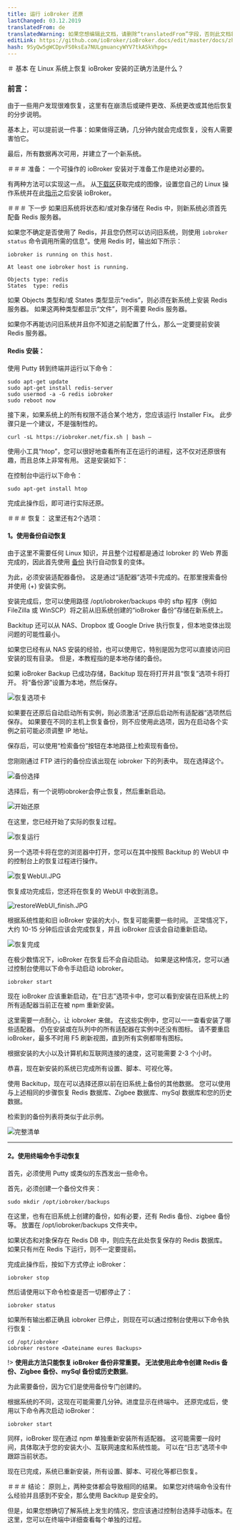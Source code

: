 ```yaml
---
title: 运行 ioBroker 还原
lastChanged: 03.12.2019
translatedFrom: de
translatedWarning: 如果您想编辑此文档，请删除“translatedFrom”字段，否则此文档将再次自动翻译
editLink: https://github.com/ioBroker/ioBroker.docs/edit/master/docs/zh-cn/tutorial/restore.md
hash: 9SyQw5gWCDpvFS0ksEa7NULgmuancyWYV7tkASkVhpg=
---
```

＃ 基本
在 Linux 系统上恢复 ioBroker 安装的正确方法是什么？

### 前言：
由于一些用户发现很难恢复，这里有在崩溃后或硬件更改、系统更改或其他后恢复的分步说明。

基本上，可以提前说一件事：如果做得正确，几分钟内就会完成恢复，没有人需要害怕它。

最后，所有数据再次可用，并建立了一个新系统。

＃＃＃ 准备：
一个可操作的 ioBroker 安装对于准备工作是绝对必要的。

有两种方法可以实现这一点。
从[下载区](https://www.iobroker.net/#de/download)获取完成的图像，设置您自己的 Linux 操作系统并在此[指示](https://www.iobroker.net/#de/documentation/install/linux.md)之后安装 ioBroker。

＃＃＃ 下一步
如果旧系统将状态和/或对象存储在 Redis 中，则新系统必须首先配备 Redis 服务器。

如果您不确定是否使用了 Redis，并且您仍然可以访问旧系统，则使用 `iobroker status` 命令调用所需的信息”。使用 Redis 时，输出如下所示：

```
iobroker is running on this host.

At least one iobroker host is running.

Objects type: redis
States  type: redis
```

如果 Objects 类型和/或 States 类型显示“redis”，则必须在新系统上安装 Redis 服务器。
如果这两种类型都显示“文件”，则不需要 Redis 服务器。

如果你不再能访问旧系统并且你不知道之前配置了什么，那么一定要提前安装 Redis 服务器。

#### Redis 安装：
使用 Putty 转到终端并运行以下命令：

```
sudo apt-get update
sudo apt-get install redis-server
sudo usermod -a -G redis iobroker
sudo reboot now
```

接下来，如果系统上的所有权限不适合某个地方，您应该运行 Installer Fix。
此步骤只是一个建议，不是强制性的。

```
curl -sL https://iobroker.net/fix.sh | bash –
```

使用小工具“htop”，您可以很好地查看所有正在运行的进程，这不仅对还原很有趣，而且总体上非常有用。
这是安装如下：

在控制台中运行以下命令：

```
sudo apt-get install htop
```

完成此操作后，即可进行实际还原。

＃＃＃ 恢复：
这里还有2个选项：

#### **1。使用备份自动恢复**
由于这里不需要任何 Linux 知识，并且整个过程都是通过 Iobroker 的 Web 界面完成的，因此首先使用 [备份](https://github.com/simatec/ioBroker.backitup/blob/master/README.md) 执行自动恢复的变体。

为此，必须安装适配器备份。
这是通过“适配器”选项卡完成的。在那里搜索备份并使用 (+) 安装实例。

安装完成后，您可以使用路径 /opt/iobroker/backups 中的 sftp 程序（例如 FileZilla 或 WinSCP）将之前从旧系统创建的“ioBroker 备份”存储在新系统上。

Backitup 还可以从 NAS、Dropbox 或 Google Drive 执行恢复，但本地变体出现问题的可能性最小。

如果您已经有从 NAS 安装的经验，也可以使用它，特别是因为您可以直接访问旧安装的现有目录。
但是，本教程指的是本地存储的备份。

如果 ioBroker Backup 已成功存储，Backitup 现在将打开并且“恢复”选项卡将打开。
将“备份源”设置为本地，然后保存。

![恢复选项卡](../../de/tutorial/media/restore/1575301096581-restoretab.jpg)

如果要在还原后自动启动所有实例，则必须激活“还原后启动所有适配器”选项然后保存。
如果要在不同的主机上恢复备份，则不应使用此选项，因为在启动各个实例之前可能必须调整 IP 地址。

保存后，可以使用“检索备份”按钮在本地路径上检索现有备份。

您刚刚通过 FTP 进行的备份应该出现在 iobroker 下的列表中。
现在选择这个。

![备份选择](../../de/tutorial/media/restore/1575301146928-restoreliste.jpg)

选择后，有一个说明iobroker会停止恢复，然后重新启动。

![开始还原](../../de/tutorial/media/restore/1575301175231-restorestart.jpg)

在这里，您已经开始了实际的恢复过程。

![恢复运行](../../de/tutorial/media/restore/1575301208033-restore.jpg)

另一个选项卡将在您的浏览器中打开，您可以在其中按照 Backitup 的 WebUI 中的控制台上的恢复过程进行操作。

![恢复WebUI.JPG](../../de/tutorial/media/restore/restoreWebUI.JPG)

恢复成功完成后，您还将在恢复的 WebUI 中收到消息。

![restoreWebUI_finish.JPG](../../de/tutorial/media/restore/restoreWebUI_finish.JPG)

根据系统性能和旧 ioBroker 安装的大小，恢复可能需要一些时间。
正常情况下，大约 10-15 分钟后应该会完成恢复，并且 ioBroker 应该会自动重新启动。

![恢复完成](../../de/tutorial/media/restore/1575301228008-restorefinish.jpg)

在极少数情况下，ioBroker 在恢复后不会自动启动。
如果是这种情况，您可以通过控制台使用以下命令手动启动 iobroker。

```
iobroker start
```

现在 ioBroker 应该重新启动，在“日志”选项卡中，您可以看到安装在旧系统上的所有适配器当前正在被 npm 重新安装。

这里需要一点耐心，让 iobroker 来做。
在这些实例中，您可以一一查看安装了哪些适配器。
仍在安装或在队列中的所有适配器在实例中还没有图标。
请不要重启 ioBroker，最多不时用 F5 刷新视图，直到所有实例都带有图标。

根据安装的大小以及计算机和互联网连接的速度，这可能需要 2-3 个小时。

恭喜，现在新安装的系统已完成所有设置、脚本、可视化等。

使用 Backitup，现在可以选择还原以前在旧系统上备份的其他数据。
您可以使用与上述相同的步骤恢复 Redis 数据库、Zigbee 数据库、mySql 数据库和您的历史数据。

检索到的备份列表将类似于此示例。

![完整清单](../../de/tutorial/media/restore/1575362131512-fullliste.jpg)

*****************************************************************************************************************************************

#### **2。使用终端命令手动恢复**
首先，必须使用 Putty 或类似的东西发出一些命令。

首先，必须创建一个备份文件夹：

```
sudo mkdir /opt/iobroker/backups
```

在这里，也有在旧系统上创建的备份，如有必要，还有 Redis 备份、zigbee 备份等。
放置在 /opt/iobroker/backups 文件夹中。

如果状态和对象保存在 Redis DB 中，则应先在此处恢复保存的 Redis 数据库。
如果只有州在 Redis 下运行，则不一定要提前。

完成此操作后，按如下方式停止 ioBroker：

```
iobroker stop
```

然后请使用以下命令检查是否一切都停止了：

```
iobroker status
```

如果所有输出都正确且 iobroker 已停止，则现在可以通过控制台使用以下命令执行恢复：

```
cd /opt/iobroker
iobroker restore <Dateiname eures Backups>
```

!> **使用此方法只能恢复 ioBroker 备份非常重要。
无法使用此命令创建 Redis 备份、Zigbee 备份、mySql 备份或历史数据**。

为此需要备份，因为它们是使用备份专门创建的。

根据系统的不同，这现在可能需要几分钟。进度显示在终端中。
还原完成后，使用以下命令再次启动 ioBroker：

```
iobroker start
```

同样，ioBroker 现在通过 npm 单独重新安装所有适配器。
这可能需要一段时间，具体取决于您的安装大小、互联网速度和系统性能。
可以在“日志”选项卡中跟踪当前状态。

现在已完成，系统已重新安装，所有设置、脚本、可视化等都已恢复。

＃＃＃ 结论：
原则上，两种变体都会导致相同的结果。
如果您对终端命令没有什么经验并且感到不安全，那么使用 Backitup 是安全的。

但是，如果您想确切了解系统上发生的情况，您应该通过控制台选择手动版本。在这里，您可以在终端中详细查看每个单独的过程。